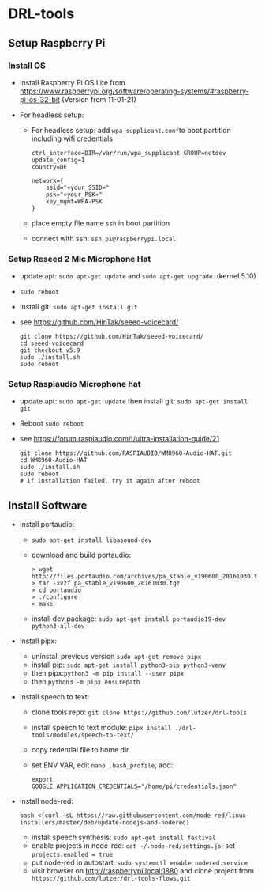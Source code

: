 # DRL-tools



## Setup Raspberry Pi

### Install OS

* install Raspberry Pi OS Lite from https://www.raspberrypi.org/software/operating-systems/#raspberry-pi-os-32-bit (Version from 11-01-21)

* For headless setup:

  * For headless setup: add `wpa_supplicant.conf`to boot partition including wifi credentials

    ```
    ctrl_interface=DIR=/var/run/wpa_supplicant GROUP=netdev
    update_config=1
    country=DE
    
    network={
        ssid="«your_SSID»"
        psk="«your_PSK»"
        key_mgmt=WPA-PSK
    }
    ```

  * place empty file name `ssh` in boot partition

  * connect with ssh: `ssh pi@raspberrypi.local`

### Setup Reseed 2 Mic Microphone Hat

* update apt: `sudo apt-get update` and `sudo apt-get upgrade`. (kernel 5.10)

* `sudo reboot`

* install git: `sudo apt-get install git`

* see https://github.com/HinTak/seeed-voicecard/

  ```
  git clone https://github.com/HinTak/seeed-voicecard/
  cd seeed-voicecard
  git checkout v5.9
  sudo ./install.sh
  sudo reboot
  ```

### Setup Raspiaudio Microphone hat

* update apt: `sudo apt-get update` then install git: `sudo apt-get install git`

* Reboot `sudo reboot`

* see https://forum.raspiaudio.com/t/ultra-installation-guide/21

  ```
  git clone https://github.com/RASPIAUDIO/WM8960-Audio-HAT.git
  cd WM8960-Audio-HAT
  sudo ./install.sh
  sudo reboot
  # if installation failed, try it again after reboot
  ```

## Install Software

* install portaudio:

  * `sudo apt-get install libasound-dev`

  * download and build portaudio:

    ```
    > wget http://files.portaudio.com/archives/pa_stable_v190600_20161030.tgz
    > tar -xvzf pa_stable_v190600_20161030.tgz 
    > cd portaudio
    > ./configure
    > make
    ```

  * install dev package: `sudo apt-get install portaudio19-dev python3-all-dev`

* install pipx:

  * uninstall previous version `sudo apt-get remove pipx`
  * install pip: `sudo apt-get install python3-pip python3-venv`
  *  then pipx:`python3 -m pip install --user pipx`
  * then `python3 -m pipx ensurepath`

* install speech to text:

  * clone tools repo: `git clone https://github.com/lutzer/drl-tools`

  * install speech to text module: `pipx install ./drl-tools/modules/speech-to-text/`

  * copy redential file to home dir

  * set ENV VAR, edit `nano .bash_profile`, add:

    ```
    export GOOGLE_APPLICATION_CREDENTIALS="/home/pi/credentials.json"
    ```

* install node-red: 

  ```
  bash <(curl -sL https://raw.githubusercontent.com/node-red/linux-installers/master/deb/update-nodejs-and-nodered)
  ```

  * install speech synthesis: `sudo apt-get install festival`
  * enable projects in node-red: `cat ~/.node-red/settings.js`: set `projects.enabled = true`
  * put node-red in autostart: `sudo systemctl enable nodered.service`
  * visit browser on http://raspberrypi.local:1880 and clone project from ` https://github.com/lutzer/drl-tools-flows.git`

